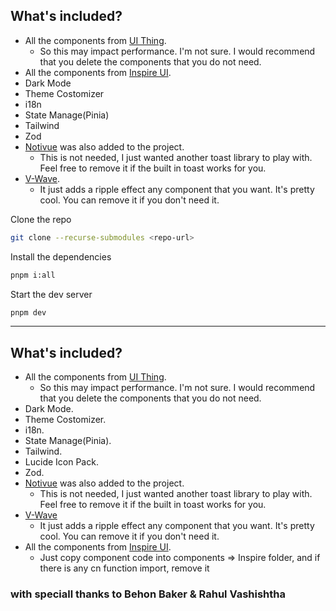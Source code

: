 ## What's included?

- All the components from [UI Thing](https://ui-thing.behonbaker.com/getting-started/introduction).
  - So this may impact performance. I'm not sure. I would recommend that you delete the components that you do not need.
- All the components from [Inspire UI](https://inspira-ui.com/).
- Dark Mode
- Theme Costomizer
- i18n
- State Manage(Pinia)
- Tailwind
- Zod
- [Notivue](https://notivuedocs.netlify.app/installation/nuxt.html) was also added to the project.
  - This is not needed, I just wanted another toast library to play with. Feel free to remove it if the built in toast works for you.
- [V-Wave](https://github.com/justintaddei/v-wave).
  - It just adds a ripple effect any component that you want. It's pretty cool. You can remove it if you don't need it.

Clone the repo

```bash
git clone --recurse-submodules <repo-url>
```

Install the dependencies

```bash
pnpm i:all
```

Start the dev server

```bash
pnpm dev
```

---

## What's included?

- All the components from [UI Thing](https://ui-thing.behonbaker.com/getting-started/introduction).
  - So this may impact performance. I'm not sure. I would recommend that you delete the components that you do not need.
- Dark Mode.
- Theme Costomizer.
- i18n.
- State Manage(Pinia).
- Tailwind.
- Lucide Icon Pack.
- Zod.
- [Notivue](https://notivuedocs.netlify.app/installation/nuxt.html) was also added to the project.
  - This is not needed, I just wanted another toast library to play with. Feel free to remove it if the built in toast works for you.
- [V-Wave](https://github.com/justintaddei/v-wave)
  - It just adds a ripple effect any component that you want. It's pretty cool. You can remove it if you don't need it.
- All the components from [Inspire UI](https://inspira-ui.com/).
  - Just copy component code into components => Inspire folder, and if there is any cn function import, remove it

### with speciall thanks to Behon Baker & Rahul Vashishtha
